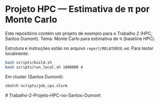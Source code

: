 # Projeto HPC — Estimativa de π por Monte Carlo

Este repositório contém um projeto de exemplo para o Trabalho 2 (HPC, Santos Dumont).
Tema: Monte Carlo para estimativa de π (baseline HPC).

Estrutura e instruções estão no arquivo `report/RELATORIO.md`.
Para testar localmente:

```bash
bash scripts/build.sh
bash scripts/run_local.sh 1000000 4
```

Em cluster (Santos Dumont):

```bash
sbatch scripts/job_cpu.slurm
```
#   T r a b a l h o - 2 - P r o j e t o - H P C - n o - S a n t o s - D u m o n t  
 